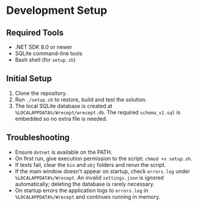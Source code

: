 # Development Setup

## Required Tools
- .NET SDK 8.0 or newer
- SQLite command-line tools
- Bash shell (for `setup.sh`)

## Initial Setup
1. Clone the repository.
2. Run `./setup.sh` to restore, build and test the solution.
3. The local SQLite database is created at `%LOCALAPPDATA%/Wrecept/wrecept.db`.
   The required `schema_v1.sql` is embedded so no extra file is needed.

## Troubleshooting
- Ensure `dotnet` is available on the PATH.
- On first run, give execution permission to the script: `chmod +x setup.sh`.
- If tests fail, clear the `bin` and `obj` folders and rerun the script.
- If the main window doesn't appear on startup, check `errors.log` under
  `%LOCALAPPDATA%/Wrecept`. An invalid `settings.json` is ignored automatically;
  deleting the database is rarely necessary.
- On startup errors the application logs to `errors.log` in `%LOCALAPPDATA%/Wrecept`
  and continues running in memory.
